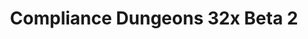 ---
layout: post
title: Compliance Dungeons 32x Beta 2
permalink: /compliance32xDungeons/B2
header-img: https://database.faithfulpack.net/images/website/posts/32xDungeons/B2.jpg
discontinued: true

long_text: While the main Compliance packs have been steadily receiving updates for the past months, Compliance Dungeons has been left behind. With the Compliance project turning 1 recently, we're now changing this and bringing everybody a massive update, with all of the past 10 months of work condensed into a single release.<br>Not only have we added support for all DLCs that have come out since January, but we've also updated all textures to match the higher-quality textures of today's main Compliance pack, but we'v also added many large and small features as well. We hope you like this update, and stay tuned for future awesomeness!<br><br>TECHNICAL NOTE&#58; For all of the new features to work, this version of the pack now requires the Blueprint Loader or Custom Skins Loader. Read the changelog for more details.

main_changelog: changelogs/dungeons

download:
  - GitHub:
    - https://github.com/Faithful-Resource-Pack/Faithful-Dungeons-32x/releases/download/B2/1-Faithful-Dungeons-Beta-2.pak
  - CurseForge:
    - https://www.curseforge.com/minecraft-dungeons/mods/Faithful-Dungeons/download/3521734
  - How to install:
    - https://dokucraft.co.uk/stash/?help=modding-dungeons

---
